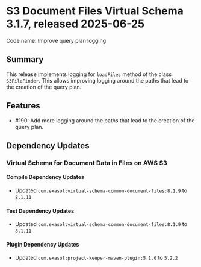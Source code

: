 # S3 Document Files Virtual Schema 3.1.7, released 2025-06-25

Code name: Improve query plan logging

## Summary

This release implements logging for `loadFiles` method of the class `S3FileFinder`. This allows improving logging around the paths that lead to the creation of the query plan.

## Features

* #190: Add more logging around the paths that lead to the creation of the query plan.

## Dependency Updates

### Virtual Schema for Document Data in Files on AWS S3

#### Compile Dependency Updates

* Updated `com.exasol:virtual-schema-common-document-files:8.1.9` to `8.1.11`

#### Test Dependency Updates

* Updated `com.exasol:virtual-schema-common-document-files:8.1.9` to `8.1.11`

#### Plugin Dependency Updates

* Updated `com.exasol:project-keeper-maven-plugin:5.1.0` to `5.2.2`
